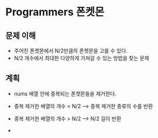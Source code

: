 # Programmers 폰켓몬

## 문제 이해

- 주어진 폰켓몬에서 N/2만큼의 폰켓몬을 고를 수 있다.
- N/2 개수에서 최대한 다양하게 가져갈 수 있는 방법을 찾는 문제

## 계획

- nums 배열 안에 중복되는 폰켓몬들을 제거한다.
- 중복 제거한 배열의 개수 < N/2 --> 중복 제거한 종류의 수를 반환
- 중복 제거한 배열의 개수 > N/2 --> N/2 길이 반환

-
